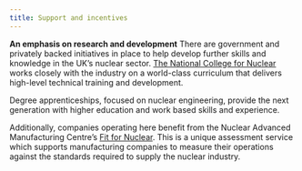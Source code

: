```yaml
---
title: Support and incentives
---
```


**An emphasis on research and development**
There are government and privately backed initiatives in place to help develop further skills and knowledge in the UK’s nuclear sector. [The National College for Nuclear](http://www.lcwc.ac.uk/national-college-nuclear-announcement/) works closely with the industry on a world-class curriculum that delivers high-level technical training and development. 

Degree apprenticeships, focused on nuclear engineering, provide the next generation with higher education and work based skills and experience. 

Additionally, companies operating here benefit from the Nuclear Advanced Manufacturing Centre’s [Fit for Nuclear](http://namrc.co.uk/services/f4n/). This is a unique assessment service which supports manufacturing companies to measure their operations against the standards required to supply the nuclear industry. 

